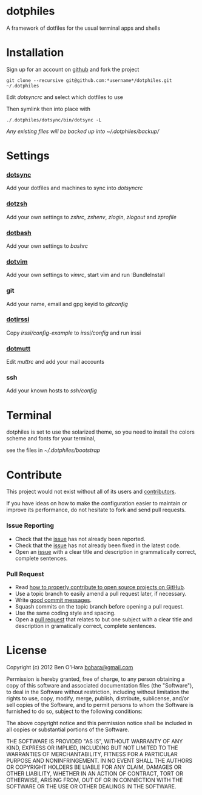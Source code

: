 dotphiles
=========

A framework of dotfiles for the usual terminal apps and shells

Installation
============

Sign up for an account on [github][1] and fork the project

    git clone --recursive git@github.com:*username*/dotphiles.git ~/.dotphiles

Edit *dotsyncrc* and select which dotfiles to use

Then symlink then into place with

    ./.dotphiles/dotsync/bin/dotsync -L

*Any existing files will be backed up into ~/.dotphiles/backup/*

Settings
========

### [dotsync](https://github.com/dotphiles/dotsync)

Add your dotfiles and machines to sync into *dotsyncrc*

### [dotzsh](https://github.com/dotphiles/dotzsh)

Add your own settings to *zshrc*, *zshenv*, *zlogin*, *zlogout* and *zprofile*

### [dotbash](https://github.com/dotphiles/dotbash)

Add your own settings to *bashrc*

### [dotvim](https://github.com/dotphiles/dotvim)

Add your own settings to *vimrc*, start vim and run :BundleInstall

### git

Add your name, email and gpg keyid to *gitconfig*

### [dotirssi](https://github.com/dotphiles/dotirssi)

Copy *irssi/config-example* to *irssi/config* and run irssi

### [dotmutt](https://github.com/dotphiles/dotmutt)

Edit *muttrc* and add your mail accounts

### ssh

Add your known hosts to *ssh/config*

Terminal
========

dotphiles is set to use the solarized theme, so you need to install the
colors scheme and fonts for your terminal,

see the files in *~/.dotphiles/bootstrap*

Contribute
==========

This project would not exist without all of its users and [contributors][2].

If you have ideas on how to make the configuration easier to maintain or
improve its performance, do not hesitate to fork and send pull requests.

### Issue Reporting

   - Check that the [issue][3] has not already been reported.
   - Check that the [issue][3] has not already been fixed in the latest code.
   - Open an [issue][3] with a clear title and description in grammatically correct,
     complete sentences.

### Pull Request

   - Read [how to properly contribute to open source projects on GitHub][4].
   - Use a topic branch to easily amend a pull request later, if necessary.
   - Write [good commit messages][5].
   - Squash commits on the topic branch before opening a pull request.
   - Use the same coding style and spacing.
   - Open a [pull request][6] that relates to but one subject with a clear
     title and description in gramatically correct, complete sentences.

License
=======

Copyright (c) 2012 Ben O'Hara <bohara@gmail.com>

Permission is hereby granted, free of charge, to any person obtaining
a copy of this software and associated documentation files (the
"Software"), to deal in the Software without restriction, including
without limitation the rights to use, copy, modify, merge, publish,
distribute, sublicense, and/or sell copies of the Software, and to
permit persons to whom the Software is furnished to do so, subject to
the following conditions:

The above copyright notice and this permission notice shall be
included in all copies or substantial portions of the Software.

THE SOFTWARE IS PROVIDED "AS IS", WITHOUT WARRANTY OF ANY KIND,
EXPRESS OR IMPLIED, INCLUDING BUT NOT LIMITED TO THE WARRANTIES OF
MERCHANTABILITY, FITNESS FOR A PARTICULAR PURPOSE AND
NONINFRINGEMENT. IN NO EVENT SHALL THE AUTHORS OR COPYRIGHT HOLDERS BE
LIABLE FOR ANY CLAIM, DAMAGES OR OTHER LIABILITY, WHETHER IN AN ACTION
OF CONTRACT, TORT OR OTHERWISE, ARISING FROM, OUT OF OR IN CONNECTION
WITH THE SOFTWARE OR THE USE OR OTHER DEALINGS IN THE SOFTWARE.

[1]: https://github.com
[2]: https://github.com/dotphiles/dotfiles/contributors
[3]: https://github.com/dotphiles/dotfiles/issues
[4]: http://gun.io/blog/how-to-github-fork-branch-and-pull-request
[5]: http://tbaggery.com/2008/04/19/a-note-about-git-commit-messages.html
[6]: https://help.github.com/articles/using-pull-requests
